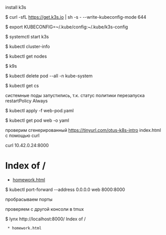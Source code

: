 

install k3s

$ curl -sfL https://get.k3s.io | sh -s - --write-kubeconfig-mode 644

$ export KUBECONFIG=~/.kube/config:~/.kube/k3s-config

$ systemctl start k3s


$ kubectl cluster-info

$ kubectl get nodes


$ k9s

$ kubectl delete pod --all -n kube-system

$ kubectl get cs

системные поды запустились, т.к. статус политики перезапуска  restartPolicy Always

$ kubectl apply -f web-pod.yaml

$ kubectl get pod web -o yaml

проверим сгенерированный https://tinyurl.com/otus-k8s-intro index.html c помощью curl

curl 10.42.0.24:8000
<!DOCTYPE HTML PUBLIC "-//W3C//DTD HTML 3.2 Final//EN">
<html>
 <head>
  <title>Index of /</title>
 </head>
 <body>
<h1>Index of /</h1>
<ul><li><a href="homework.html"> homework.html</a></li>
</ul>
</body></html>


$ kubectl port-forward --address 0.0.0.0 web 8000:8000

пробрасываем порты

проверяем с другой консоли в tmux

$ lynx http://localhost:8000/
                                                        Index of /

     * homework.html







